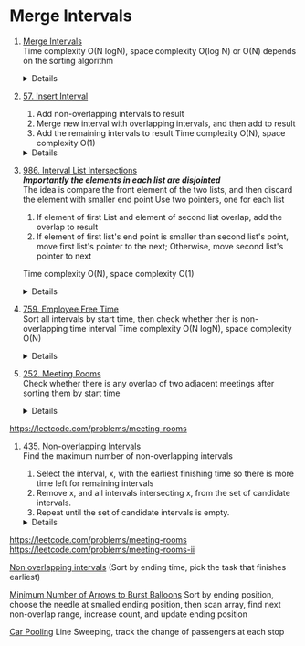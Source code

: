 # Merge Intervals

1.  [Merge Intervals](https://leetcode.com/problems/merge-intervals/)  
    Time complexity O(N logN), space complexity O(log N) or O(N) depends on the sorting algorithm
    <details>

      ```python
      def merge(self, intervals: List[List[int]]) -> List[List[int]]:
          intervals.sort()
          merged = []
          for interval in intervals:
              # No overlap
              if not merged or interval[0] > merged[-1][1]:
                  merged.append(interval)
              else:
                  merged[-1][1] = max(merged[-1][1], interval[1])
          
          return merged      
      ```
    </details>

1. [57. Insert Interval](https://leetcode.com/problems/insert-interval/)  
    1. Add non-overlapping intervals to result
    1. Merge new interval with overlapping intervals, and then add to result
    1. Add the remaining intervals to result
    Time complexity O(N), space complexity O(1)
    <details>

      ```python
        def insert(self, intervals: List[List[int]], newInterval: List[int]) -> List[List[int]]:
            merged = []
            i = 0
            size = len(intervals)
            while i < size and intervals[i][1] < newInterval[0]:
                merged.append(intervals[i])
                i += 1
            
            while i < size and intervals[i][0] <= newInterval[1]:
                newInterval[0] = min(newInterval[0], intervals[i][0])
                newInterval[1] = max(newInterval[1], intervals[i][1])
                i += 1
            merged.append(newInterval)
    
            while i < size:
                merged.append(intervals[i])
                i += 1
    
            return merged 
      ```
    </details>
1. [986. Interval List Intersections](https://leetcode.com/problems/interval-list-intersections)  
    ***Importantly the elements in each list are disjointed***  
    The idea is compare the front element of the two lists, and then discard the element with smaller end point
    Use two pointers, one for each list  
    1. If element of first List and element of second list overlap, add the overlap to result
    1. If element of first list's end point is smaller than second list's point, move first list's pointer to the next; Otherwise, move second list's pointer to next

    Time complexity O(N), space complexity O(1)
    <details>

      ```python
        def intervalIntersection(self, firstList: List[List[int]], secondList: List[List[int]]) -> List[List[int]]:
            result = []
            i = 0
            j = 0
            while i < len(firstList) and j < len(secondList):
                first = firstList[i]
                second = secondList[j]
                if first[0] <= second[1] and second[0] <= first[1]:
                    result.append([max(first[0], second[0]), min(first[1], second[1])])   
                if first[1] < second[1]:
                    i += 1
                else:
                    j += 1
            return result
      ```
    </details>
1. [759. Employee Free Time](https://leetcode.com/problems/employee-free-time)  
    Sort all intervals by start time, then check whether ther is non-overlapping time interval
    Time complexity O(N logN), space complexity O(N)
    <details>
        
        ```python
        def employeeFreeTime(self, schedule: '[[Interval]]') -> '[Interval]':
            if not schedule:
                return []
            
            intervals = []
            result = []
            for employee in schedule:
                for interval in employee:
                    intervals.append((interval.start, interval.end))
    
            intervals.sort()
            lastEnd = intervals[0][1]
            for i in range(1, len(intervals)):
                currStart, currEnd = intervals[i]
                if currStart > lastEnd:
                    result.append(Interval(lastEnd, currStart))
                lastEnd = max(lastEnd, currEnd)
    
            return result  
        ```
    </details>
1. [252. Meeting Rooms](https://leetcode.com/problems/meeting-rooms)  
    Check whether there is any overlap of two adjacent meetings after sorting them by start time
    <details>
        
        ```python
        def canAttendMeetings(self, intervals: List[List[int]]) -> bool:
            intervals.sort()
            for i in range(1, len(intervals)):
                if intervals[i][0] < intervals[i - 1][1]:
                    return False
                    
            return True
        ```
    </details>
https://leetcode.com/problems/meeting-rooms
1. [435. Non-overlapping Intervals](https://leetcode.com/problems/non-overlapping-intervals)  
    Find the maximum number of non-overlapping intervals
    1. Select the interval, x, with the earliest finishing time so there is more time left for remaining intervals
    1. Remove x, and all intervals intersecting x, from the set of candidate intervals.
    1. Repeat until the set of candidate intervals is empty.
    <details>
        
        ```python
        def eraseOverlapIntervals(self, intervals: List[List[int]]) -> int:
            if not intervals:
                return 0
    
            intervals.sort(key=lambda x : x[1])
            countOfNonOverlap = 1
            lastEnd = intervals[0][1]
            for i in range(1, len(intervals)):
                currStart, currEnd = intervals[i]
                if currStart >= lastEnd:
                    countOfNonOverlap += 1
                    lastEnd = currEnd
    
            return len(intervals) - countOfNonOverlap
        ```
    </details>
https://leetcode.com/problems/meeting-rooms
https://leetcode.com/problems/meeting-rooms-ii

[Non overlapping intervals](https://leetcode.com/problems/non-overlapping-intervals) 
(Sort by ending time, pick the task that finishes earliest)

[Minimum Number of Arrows to Burst Balloons](https://leetcode.com/problems/minimum-number-of-arrows-to-burst-balloons) 
Sort by ending position, choose the needle at smalled ending position, then scan array, find next non-overlap range, increase count, and update ending position

[Car Pooling](https://leetcode.com/problems/car-pooling)
Line Sweeping, track the change of passengers at each stop
